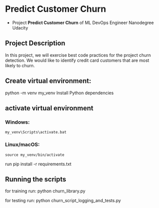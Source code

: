 # Predict Customer Churn

- Project **Predict Customer Churn** of ML DevOps Engineer Nanodegree Udacity

## Project Description
In this project, we will exercise best code practices for the project churn detection. We would like to identify credit card customers that are most likely to churn.

## Create virtual environment:

python -m venv my_venv
Install Python dependencies

## activate virtual environment
### Windows: 
    my_venv\Scripts\activate.bat
### Linux/macOS: 
    source my_venv/bin/activate
    
run pip install -r requirements.txt

## Running the scripts

for training run: python churn_library.py

for testing run: python churn_script_logging_and_tests.py




